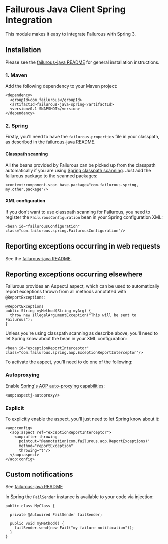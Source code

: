# Failurous Java Client Spring Integration

This module makes it easy to integrate Failurous with Spring 3.

## Installation

Please see the [failurous-java README](http://github.com/teropa/failurous-java#readme) for general installation instructions.

### 1. Maven

Add the following dependency to your Maven project:

    <dependency>
      <groupId>com.failurous</groupId>
      <artifactId>failurous-java-spring</artifactId>
      <version>0.1-SNAPSHOT</version>
    </dependency>

### 2. Spring

Firstly, you'll need to have the `failurous.properties` file in your classpath, as described in the 
[failurous-java README](http://github.com/teropa/failurous-java#readme).

#### Classpath scanning

All the beans provided by Failurous can be picked up from the classpath automatically if you
are using [Spring classpath scanning](http://static.springsource.org/spring/docs/3.0.x/spring-framework-reference/html/beans.html#beans-classpath-scanning).
Just add the failurous package to the scanned packages:

    <context:component-scan base-package="com.failurous.spring, my.other.package"/>

#### XML configuration

If you don't want to use classpath scanning for Failurous, you need to register the `FailurousConfiguration` bean
in your Spring configuration XML:

    <bean id="failurousConfiguration" class="com.failurous.spring.FailurousConfiguration"/>
    

## Reporting exceptions occurring in web requests

See the [failurous-java README](http://github.com/teropa/failurous-java#readme).

## Reporting exceptions occurring elsewhere

Failurous provides an AspectJ aspect, which can be used to automatically report exceptions thrown
from all methods annotated with `@ReportExceptions`:

    @ReportExceptions
    public String myMethod(String myArg) {
      throw new IllegalArgumentException("This will be sent to Failurous");
    }

Unless you're using classpath scanning as describe above, you'll need to let Spring know about the
bean in your XML configuration:

    <bean id="exceptionReportInterceptor" class="com.failurous.spring.aop.ExceptionReportInterceptor"/>
    
To activate the aspect, you'll need to do one of the following:

### Autoproxying

Enable [Spring's AOP auto-proxying capabilities](http://static.springsource.org/spring/docs/3.0.x/spring-framework-reference/html/aop-api.html#aop-autoproxy):

    <aop:aspectj-autoproxy/>
    
### Explicit 

To explicitly enable the aspect, you'll just need to let Spring know about it:

    <aop:config>
      <aop:aspect ref="exceptionReportInterceptor">
        <aop:after-throwing
          pointcut="@annotation(com.failurous.aop.ReportExceptions)"
          method="reportException"
          throwing="t"/>
      </aop:aspect>  		
    </aop:config>

## Custom notifications

See [failurous-java README](http://github.com/teropa/failurous-java#readme)

In Spring the `FailSender` instance is available to your code via injection:

    public class MyClass {
    
      private @Autowired FailSender failSender;
      
      public void myMethod() {
        failSender.send(new Fail("my failure notification"));
      }
    }
    
